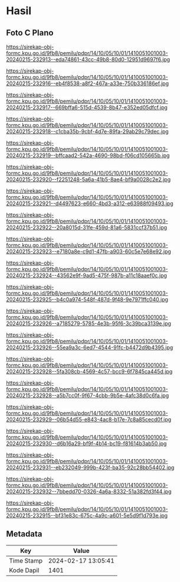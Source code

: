 # Hasil

## Foto C Plano

https://sirekap-obj-formc.kpu.go.id/9fb8/pemilu/pdpr/14/10/05/10/01/1410051001003-20240215-232913--eda74861-43cc-49b8-80d0-12951d9697f6.jpg

https://sirekap-obj-formc.kpu.go.id/9fb8/pemilu/pdpr/14/10/05/10/01/1410051001003-20240215-232916--eb4f8538-a8f2-467a-a33e-750b336186ef.jpg

https://sirekap-obj-formc.kpu.go.id/9fb8/pemilu/pdpr/14/10/05/10/01/1410051001003-20240215-232917--669bffa6-515d-4539-8b47-e352ed05dfcf.jpg

https://sirekap-obj-formc.kpu.go.id/9fb8/pemilu/pdpr/14/10/05/10/01/1410051001003-20240215-232918--c1cba35b-9cbf-4d7e-89fa-29ab29c79dec.jpg

https://sirekap-obj-formc.kpu.go.id/9fb8/pemilu/pdpr/14/10/05/10/01/1410051001003-20240215-232919--bffcaad2-542a-4690-98bd-f06cd105665b.jpg

https://sirekap-obj-formc.kpu.go.id/9fb8/pemilu/pdpr/14/10/05/10/01/1410051001003-20240215-232920--f2251248-5a6a-41b5-8ae4-bf9a0028c2e2.jpg

https://sirekap-obj-formc.kpu.go.id/9fb8/pemilu/pdpr/14/10/05/10/01/1410051001003-20240215-232921--d4497623-e660-4bd3-a312-e63988f09493.jpg

https://sirekap-obj-formc.kpu.go.id/9fb8/pemilu/pdpr/14/10/05/10/01/1410051001003-20240215-232922--20a8015d-31fe-459d-81a6-5831ccf37b51.jpg

https://sirekap-obj-formc.kpu.go.id/9fb8/pemilu/pdpr/14/10/05/10/01/1410051001003-20240215-232923--e7180a8e-c9d1-47fb-a903-60c5e7e68e92.jpg

https://sirekap-obj-formc.kpu.go.id/9fb8/pemilu/pdpr/14/10/05/10/01/1410051001003-20240215-232924--43562e9f-9ad5-475f-987b-a11c18aaef0c.jpg

https://sirekap-obj-formc.kpu.go.id/9fb8/pemilu/pdpr/14/10/05/10/01/1410051001003-20240215-232925--b4c0a974-548f-487d-9f48-9e7971ffc040.jpg

https://sirekap-obj-formc.kpu.go.id/9fb8/pemilu/pdpr/14/10/05/10/01/1410051001003-20240215-232926--a7185279-5785-4e3b-95f6-3c39bca3139e.jpg

https://sirekap-obj-formc.kpu.go.id/9fb8/pemilu/pdpr/14/10/05/10/01/1410051001003-20240215-232926--55ea9a3c-6ed7-4544-91fc-b4472d9b4395.jpg

https://sirekap-obj-formc.kpu.go.id/9fb8/pemilu/pdpr/14/10/05/10/01/1410051001003-20240215-232928--5fa308cb-4569-4c57-bcc9-6f7845ca445d.jpg

https://sirekap-obj-formc.kpu.go.id/9fb8/pemilu/pdpr/14/10/05/10/01/1410051001003-20240215-232928--a5b7cc0f-9f67-4cbb-9b5e-4afc38d0c6fa.jpg

https://sirekap-obj-formc.kpu.go.id/9fb8/pemilu/pdpr/14/10/05/10/01/1410051001003-20240215-232929--06b54d55-e843-4ac8-b17e-7c8a85cecd0f.jpg

https://sirekap-obj-formc.kpu.go.id/9fb8/pemilu/pdpr/14/10/05/10/01/1410051001003-20240215-232930--d6b16a29-bf9f-4b14-bc19-f81614b3ab50.jpg

https://sirekap-obj-formc.kpu.go.id/9fb8/pemilu/pdpr/14/10/05/10/01/1410051001003-20240215-232931--eb232049-999b-423f-ba35-92c28bb54402.jpg

https://sirekap-obj-formc.kpu.go.id/9fb8/pemilu/pdpr/14/10/05/10/01/1410051001003-20240215-232932--7bbedd70-0326-4a6a-8332-51a382fd3f44.jpg

https://sirekap-obj-formc.kpu.go.id/9fb8/pemilu/pdpr/14/10/05/10/01/1410051001003-20240215-232915--bf31e83c-675c-4a9c-a601-5e5d9f1d793e.jpg


## Metadata

| Key        | Value               |
| ---------- | ------------------- |
| Time Stamp | 2024-02-17 13:05:41 |
| Kode Dapil | 1401                |



